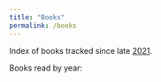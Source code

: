 ```yaml
---
title: "Books"
permalink: /books
---
```


Index of books tracked since late [2021](2021 "2021").

Books read by year:
